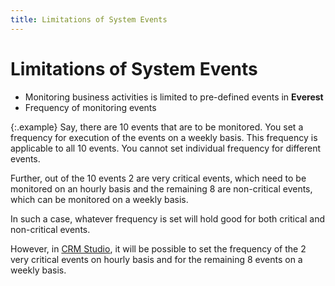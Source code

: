 ```yaml
---
title: Limitations of System Events
---
```


# Limitations of System Events

- Monitoring  business activities is limited to pre-defined events in **Everest**
- Frequency of  monitoring events



{:.example}
Say, there are 10 events that are to be monitored. You set a frequency  for execution of the events on a weekly basis. This frequency is applicable  to all 10 events. You cannot set individual frequency for different events.


Further, out of the 10 events 2 are very critical events, which need  to be monitored on an hourly basis and the remaining 8 are non-critical  events, which can be monitored on a weekly basis.


In such a case, whatever frequency is set will hold good for both critical  and non-critical events.


However, in [CRM  Studio]({{site.crm_baseurl}}/crm-studio/advanced_crm.html), it will be possible to set the frequency of the 2 very critical  events on hourly basis and for the remaining 8 events on a weekly basis.
